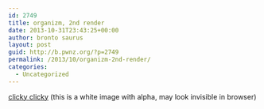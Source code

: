 ```yaml
---
id: 2749
title: organizm, 2nd render
date: 2013-10-31T23:43:25+00:00
author: bronto saurus
layout: post
guid: http://b.pwnz.org/?p=2749
permalink: /2013/10/organizm-2nd-render/
categories:
  - Uncategorized
---
```

[clicky clicky](http://b.pwnz.org/wp-content/uploads/2013/10/organism_alpha_ng_v2_sharpen.png) (this is a white image with alpha, may look invisible in browser)